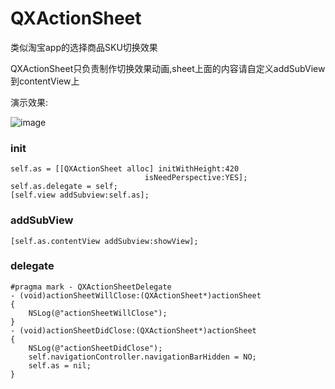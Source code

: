 QXActionSheet
=============

类似淘宝app的选择商品SKU切换效果

QXActionSheet只负责制作切换效果动画,sheet上面的内容请自定义addSubView到contentView上

演示效果:

![image](https://raw.githubusercontent.com/qixin1106/QXActionSheet/master/sheeteffect.gif)


### init
    
    self.as = [[QXActionSheet alloc] initWithHeight:420
                                  isNeedPerspective:YES];
    self.as.delegate = self;
    [self.view addSubview:self.as];


### addSubView

    [self.as.contentView addSubview:showView];


### delegate
  
    #pragma mark - QXActionSheetDelegate
    - (void)actionSheetWillClose:(QXActionSheet*)actionSheet
    {
        NSLog(@"actionSheetWillClose");
    }
    - (void)actionSheetDidClose:(QXActionSheet*)actionSheet
    {
        NSLog(@"actionSheetDidClose");
        self.navigationController.navigationBarHidden = NO;
        self.as = nil;
    }
